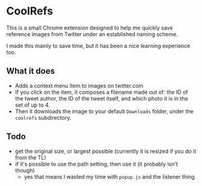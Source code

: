 # CoolRefs

This is a small Chrome extension designed to help me quickly save reference images from Twitter under an established naming scheme.

I made this mainly to save time, but it has been a nice learning experience too.

## What it does

* Adds a context menu item to images on twitter.com
* If you click on the item, it composes a filename made out of: the ID of the tweet author, the ID of the tweet itself, and which photo it is in the set of up to 4.
* Then it downloads the image to your default `Downloads` folder, under the `coolrefs` subdirectory.

## Todo
* get the original size, or largest possible (currently it is resized if you do it from the TL)
* if it's possible to use the path setting, then use it (it probably isn't though)
    * yes that means I wasted my time with `popup.js` and the listener thing
